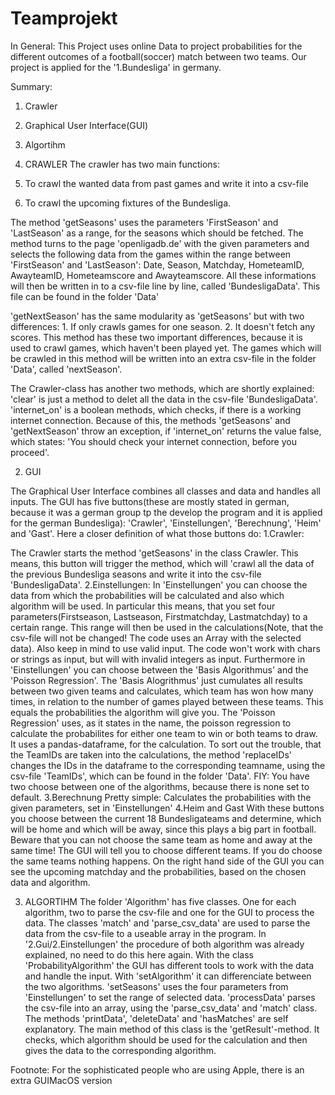 # Teamprojekt

In General:
This Project uses online Data to project probabilities for the different outcomes of a football(soccer) match between two teams. Our project is applied for the '1.Bundesliga' in germany.

Summary:
1. Crawler
2. Graphical User Interface(GUI)
3. Algortihm



1. CRAWLER
The crawler has two main functions: 
  1. To crawl the wanted data from past games and write it into a csv-file
  2. To crawl the upcoming fixtures of the Bundesliga.

The method 'getSeasons' uses the parameters 'FirstSeason' and 'LastSeason' as a range, for the seasons which should be fetched. The method turns to the page 'openligadb.de' with the given parameters and selects the following data from the games within the range between 'FirstSeason' and 'LastSeason': Date, Season, Matchday, HometeamID, AwayteamID, Hometeamscore and Awayteamscore.
All these informations will then be written in to a csv-file line by line, called 'BundesligaData'. This file can be found in the folder 'Data'

'getNextSeason' has the same modularity as 'getSeasons' but with two differences: 1. If only crawls games for one season. 2. It doesn't fetch any scores. This method has these two important differences, because it is used to crawl games, which haven't been played yet. The games which will be crawled in this method will be written into an extra csv-file in the folder 'Data', called 'nextSeason'. 

The Crawler-class has another two methods, which are shortly explained: 
'clear' is just a method to delet all the data in the csv-file 'BundesligaData'.
'internet_on' is a boolean methods, which checks, if there is a working internet connection. Because of this, the methods 'getSeasons' and 'getNextSeason' throw an exception, if 'internet_on' returns the value false, which states: 'You should check your internet connection, before you proceed'.

2. GUI

The Graphical User Interface combines all classes and data and handles all inputs. The GUI has five buttons(these are mostly stated in german, because it was a german group tp the develop the program and it is applied for the german Bundesliga): 'Crawler', 'Einstellungen', 'Berechnung', 'Heim' and 'Gast'.
Here a closer definition of what those buttons do:
1.Crawler:

  The Crawler starts the method 'getSeasons' in the class Crawler. This means, this button will trigger the method, which will 'crawl     all the data of the previous Bundesliga seasons and write it into the csv-file 'BundesligaData'.
2.Einstellungen:
  In 'Einstellungen' you can choose the data from which the probabilities will be calculated and also which algorithm will be used. In     particular this means, that you set four parameters(Firstseason, Lastseason, Firstmatchday, Lastmatchday) to a certain range. This       range will then be used in the calculations(Note, that the csv-file will not be changed! The code uses an Array with the selected       data). Also keep in mind to use valid input. The code won't work with chars or strings as input, but will with invalid integers as       input.
  Furthermore in 'Einstellungen' you can choose between the 'Basis Algorithmus' and the 'Poisson Regression'. The 'Basis                   Alogrithmus' just cumulates all results between two given teams and calculates, which team has won how many times, in relation to the   number of games played between these teams. This equals the probabilities the algorithm will give you.
  The 'Poisson Regression' uses, as it states in the name, the poisson regression to calculate the probabilites for either one team to     win or both teams to draw. It uses a pandas-dataframe, for the calculation. To sort out the trouble, that the TeamIDs are taken into     the calculations, the method 'replaceIDs' changes the IDs in the dataframe to the corresponding teamname, using the csv-file             'TeamIDs', which can be found in the folder 'Data'.
  FIY: You have two choose between one of the algorithms, because there is none set to default.
3.Berechnung
  Pretty simple: Calculates the probabilities with the given parameters, set in 'Einstellungen'
4.Heim and Gast
  With these buttons you choose between the current 18 Bundesligateams and determine, which will be home and which will be away, since     this plays a big part in football. Beware that you can not choose the same team as home and away at the same time! The GUI will tell     you to choose different teams. If you do choose the same teams nothing happens.
On the right hand side of the GUI you can see the upcoming matchday and the probabilities, based on the chosen data and algorithm. 

3. ALGORTIHM
The folder 'Algorithm' has five classes. One for each algorithm, two to parse the csv-file and one for the GUI to process the data.
The classes 'match' and 'parse_csv_data' are used to parse the data from the csv-file to a useable array in the program.
In '2.Gui/2.Einstellungen' the procedure of both algorithm was already explained, no need to do this here again.
With the class 'ProbabilityAlgorithm' the GUI has different tools to work with the data and handle the input. With 'setAlgorithm' it can differenciate between the two algorithms. 'setSeasons' uses the four parameters from 'Einstellungen' to set the range of selected data. 'processData' parses the csv-file into an array, using the 'parse_csv_data' and 'match' class. The methods 'printData', 'deleteData' and 'hasMatches' are self explanatory.
The main method of this class is the 'getResult'-method. It checks, which algorithm should be used for the calculation and then gives the data to the corresponding algorithm.



















Footnote: For the sophisticated people who are using Apple, there is an extra GUIMacOS version
